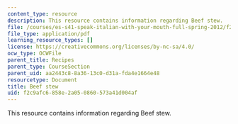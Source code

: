 ```yaml
---
content_type: resource
description: This resource contains information regarding Beef stew.
file: /courses/es-s41-speak-italian-with-your-mouth-full-spring-2012/f2c9afc6858e2a050860573a41d004af_MITES_S41S12_recipe_6b.pdf
file_type: application/pdf
learning_resource_types: []
license: https://creativecommons.org/licenses/by-nc-sa/4.0/
ocw_type: OCWFile
parent_title: Recipes
parent_type: CourseSection
parent_uid: aa2443c8-8a36-13c0-d31a-fda4e1664e48
resourcetype: Document
title: Beef stew
uid: f2c9afc6-858e-2a05-0860-573a41d004af
---
```

This resource contains information regarding Beef stew.